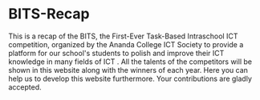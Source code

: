 # BITS-Recap
This is a recap of the BITS, the First-Ever Task-Based Intraschool ICT competition, organized by the Ananda College ICT Society to provide a platform for our school's students to polish and improve their ICT knowledge in many fields of ICT . All the talents of the competitors will be shown in this website along with the winners of each year.
Here you can help us to develop this website furthermore. Your contributions are gladly accepted.
